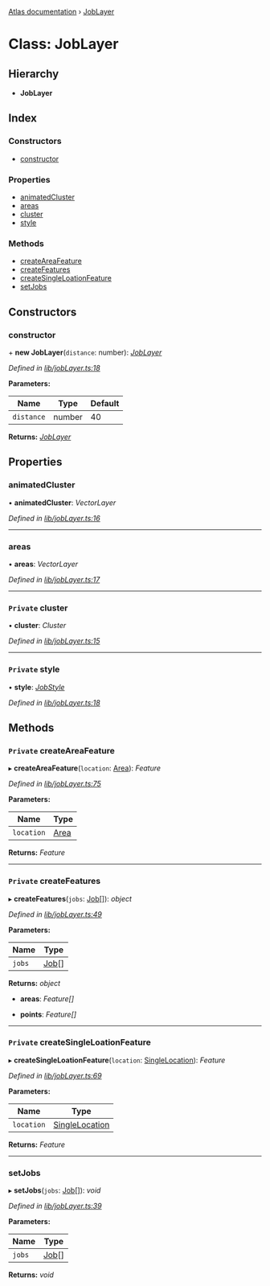 [Atlas documentation](../globals.md) › [JobLayer](joblayer.md)

# Class: JobLayer

## Hierarchy

* **JobLayer**

## Index

### Constructors

* [constructor](joblayer.md#constructor)

### Properties

* [animatedCluster](joblayer.md#animatedcluster)
* [areas](joblayer.md#areas)
* [cluster](joblayer.md#private-cluster)
* [style](joblayer.md#private-style)

### Methods

* [createAreaFeature](joblayer.md#private-createareafeature)
* [createFeatures](joblayer.md#private-createfeatures)
* [createSingleLoationFeature](joblayer.md#private-createsingleloationfeature)
* [setJobs](joblayer.md#setjobs)

## Constructors

###  constructor

\+ **new JobLayer**(`distance`: number): *[JobLayer](joblayer.md)*

*Defined in [lib/jobLayer.ts:18](https://github.com/chronark/atlas/blob/5df157b/src/lib/jobLayer.ts#L18)*

**Parameters:**

Name | Type | Default |
------ | ------ | ------ |
`distance` | number | 40 |

**Returns:** *[JobLayer](joblayer.md)*

## Properties

###  animatedCluster

• **animatedCluster**: *VectorLayer*

*Defined in [lib/jobLayer.ts:16](https://github.com/chronark/atlas/blob/5df157b/src/lib/jobLayer.ts#L16)*

___

###  areas

• **areas**: *VectorLayer*

*Defined in [lib/jobLayer.ts:17](https://github.com/chronark/atlas/blob/5df157b/src/lib/jobLayer.ts#L17)*

___

### `Private` cluster

• **cluster**: *Cluster*

*Defined in [lib/jobLayer.ts:15](https://github.com/chronark/atlas/blob/5df157b/src/lib/jobLayer.ts#L15)*

___

### `Private` style

• **style**: *[JobStyle](jobstyle.md)*

*Defined in [lib/jobLayer.ts:18](https://github.com/chronark/atlas/blob/5df157b/src/lib/jobLayer.ts#L18)*

## Methods

### `Private` createAreaFeature

▸ **createAreaFeature**(`location`: [Area](../globals.md#area)): *Feature*

*Defined in [lib/jobLayer.ts:75](https://github.com/chronark/atlas/blob/5df157b/src/lib/jobLayer.ts#L75)*

**Parameters:**

Name | Type |
------ | ------ |
`location` | [Area](../globals.md#area) |

**Returns:** *Feature*

___

### `Private` createFeatures

▸ **createFeatures**(`jobs`: [Job](../interfaces/job.md)[]): *object*

*Defined in [lib/jobLayer.ts:49](https://github.com/chronark/atlas/blob/5df157b/src/lib/jobLayer.ts#L49)*

**Parameters:**

Name | Type |
------ | ------ |
`jobs` | [Job](../interfaces/job.md)[] |

**Returns:** *object*

* **areas**: *Feature[]*

* **points**: *Feature[]*

___

### `Private` createSingleLoationFeature

▸ **createSingleLoationFeature**(`location`: [SingleLocation](../interfaces/singlelocation.md)): *Feature*

*Defined in [lib/jobLayer.ts:69](https://github.com/chronark/atlas/blob/5df157b/src/lib/jobLayer.ts#L69)*

**Parameters:**

Name | Type |
------ | ------ |
`location` | [SingleLocation](../interfaces/singlelocation.md) |

**Returns:** *Feature*

___

###  setJobs

▸ **setJobs**(`jobs`: [Job](../interfaces/job.md)[]): *void*

*Defined in [lib/jobLayer.ts:39](https://github.com/chronark/atlas/blob/5df157b/src/lib/jobLayer.ts#L39)*

**Parameters:**

Name | Type |
------ | ------ |
`jobs` | [Job](../interfaces/job.md)[] |

**Returns:** *void*
